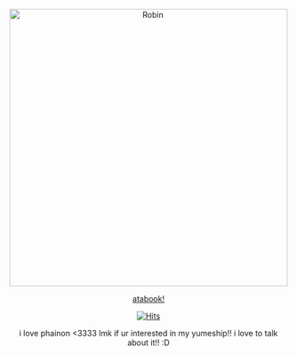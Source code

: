 <p align="center">
<img src="https://files.catbox.moe/dlm6y0.png" alt="Robin"width="500" height="500">
<p align="center">
<a href="https://halovianrobin.atabook.org/">atabook!</a>
<p align="center">
<a href="https://hits.sh/github.com/cyreneirl/hits/"><img alt="Hits" src="https://hits.sh/github.com/cyreneirl/hits.svg?label=harmonies&color=9981d9&labelColor=6b6796"/></a>

<p align="center">
i love phainon <3333
lmk if ur interested in my yumeship!! i love to talk about it!! :D
